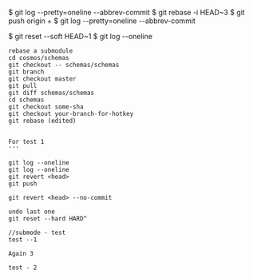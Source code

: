 $ git log --pretty=oneline --abbrev-commit
$ git rebase -i HEAD~3
$ git push origin +<name of branch>
$ git log --pretty=oneline --abbrev-commit

$ git reset --soft HEAD~1
$ git log --oneline

```
rebase a submodule
cd cosmos/schemas
git checkout -- schemas/schemas
git branch
git checkout master
git pull
git diff schemas/schemas
cd schemas
git checkout some-sha
git checkout your-branch-for-hotkey
git rebase (edited) 


```

```
For test 1
'''

git log --oneline
git log --oneline
git revert <head>
git push

git revert <head> --no-commit

undo last one
git reset --hard HARD^

//submode - test
test --1

Again 3

test - 2

